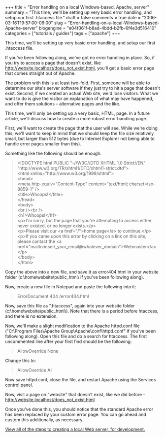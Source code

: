 +++
title = "Error handling on a local Windows-based, Apache, server"
summary = "This time, we'll be setting up very basic error handling, and setup our first .htaccess file."
draft = false
comments = true
date = "2006-03-16T19:57:00-06:00"
slug = "Error-handling-on-a-local-Windows-based-Apache-server"
blogengine = "e04f361f-b8ad-4bdd-b2fb-6f4e3d516410"
categories = ["tutorials / guides"]
tags = ["apache"]
+++

<p>
This time, we&#39;ll be setting up very basic error handling, and setup our first .htaccess file.
</p>
<!--more--><!--adsense-->
<p>
If you&#39;ve been following along, we&#39;ve got no error handling in place. So, if you try to access a page that doesn&#39;t exist, like <a href="http://website.localhost/does_not_exist.html">http://website.localhost/does_not_exist.html</a>, you&#39;ll get a basic error page that comes straight out of Apache.
</p>
<p>
The problem with this is at least two-fold. First, someone will be able to determine our site&#39;s server software if they just try to hit a page that doesn&#39;t exist. Second, if we created an actual Web site, we&#39;d lose visitors. What we want to do is give the visitor an explanation of what may have happened, and offer them solutions &ndash; alternative pages and the like.
</p>
<p>
This time, we&#39;ll only be setting up a very basic, HTML, page. In a future article, we&#39;ll discuss how to create a more robust error handling page.
</p>
<p>
First, we&#39;ll want to create the page that the user will see. While we&#39;re doing this, we&#39;ll want to keep in mind that we should keep the file size relatively small, but larger than 512 bytes (due to Internet Explorer not being able to handle error pages smaller than this).
</p>
<p>
Something like the following should be enough.
</p>
<blockquote>
	<p>
	&lt;!DOCTYPE html PUBLIC &quot;-//W3C//DTD XHTML 1.0 Strict//EN&quot; &quot;http://www.w3.org/TR/xhtml1/DTD/xhtml1-strict.dtd&quot;&gt;<br />
	&lt;html xmlns=&quot;http://www.w3.org/1999/xhtml&quot;&gt;<br />
	&lt;head&gt;<br />
	&lt;meta http-equiv=&quot;Content-Type&quot; content=&quot;text/html; charset=iso-8859-1&quot; /&gt;<br />
	&lt;title&gt;Whoops!&lt;/title&gt;<br />
	&lt;/head&gt;<br />
	&lt;body&gt;<br />
	&lt;br /&gt;&lt;br /&gt;<br />
	&lt;h1&gt;Whoops!&lt;/h1&gt;<br />
	&lt;p&gt;I&#39;m sorry, but the page that you&#39;re attempting to access either never existed, or no longer exists.&lt;/p&gt;<br />
	&lt;p&gt;Please visit our &lt;a href=&quot;/&quot;&gt;home page&lt;/a&gt; to continue.&lt;/p&gt;<br />
	&lt;p&gt;If you came upon this error by clicking on a link on this site, please contact the &lt;a href=&quot;mailto:insert_your_email@whatever_domain&quot;&gt;Webmaster&lt;/a&gt;.&lt;/p&gt;<br />
	&lt;/body&gt;<br />
	&lt;/html&gt;
	</p>
</blockquote>
<p>
Copy the above into a new file, and save it as error404.html in your website folder (c:\home\website\public_html\ if you&#39;ve been following along).
</p>
<p>
Now, create a new file in Notepad and paste the following into it:
</p>
<blockquote>
	<p>
	ErrorDocument 404 /error404.html
	</p>
</blockquote>
<p>
Now, save this file as &quot;.htaccess&quot;, again into your website folder (c:\home\website\public_html\). Note that there is a period before htaccess, and there is no extension.
</p>
<p>
Now, we&#39;ll make a slight modification to the Apache httpd.conf file (&quot;C:\Program Files\Apache Group\Apache\conf\httpd.conf&quot; if you&#39;ve been following along). Open this file and do a search for htaccess. The first uncommented line after your first find should be the following:
</p>
<blockquote>
	<p>
	AllowOverride None
	</p>
</blockquote>
<p>
Change this to:
</p>
<blockquote>
	<p>
	AllowOverride All
	</p>
</blockquote>
<p>
Now save httpd.conf, close the file, and restart Apache using the Services control panel.
</p>
<p>
Now, visit a page on &quot;website&quot; that doesn&#39;t exist, like we did before - <a href="http://website.localhost/does_not_exist.html">http://website.localhost/does_not_exist.html</a>
</p>
<p>
Once you&#39;ve done this, you should notice that the standard Apache error has been replaced by your custom error page. You can go ahead and custom this additionally, as necessary.
</p>
<p>
<a href="http://strivinglife.net/wordpress/a-local-apache-web-server-on-a-windows-xp-computer/">View all of the steps to creating a local Web server, for development.</a>
</p>

